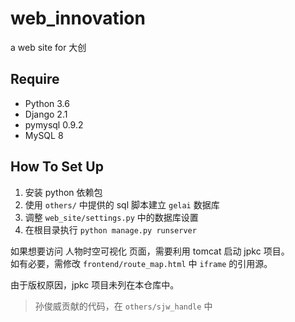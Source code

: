 # web_innovation

a web site for 大创

## Require

* Python 3.6
* Django 2.1
* pymysql 0.9.2
* MySQL 8

## How To Set Up

1. 安装 python 依赖包
2. 使用 `others/` 中提供的 sql 脚本建立 `gelai` 数据库
3. 调整 `web_site/settings.py` 中的数据库设置
4. 在根目录执行 `python manage.py runserver`

如果想要访问 人物时空可视化 页面，需要利用 tomcat 启动 jpkc 项目。\
如有必要，需修改 `frontend/route_map.html` 中 `iframe` 的引用源。

由于版权原因，jpkc 项目未列在本仓库中。

> 孙俊威贡献的代码，在 `others/sjw_handle` 中

